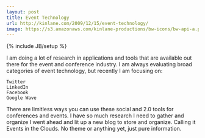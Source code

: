 ```yaml
---
layout: post
title: Event Technology
url: http://kinlane.com/2009/12/15/event-technology/
image: https://s3.amazonaws.com/kinlane-productions/bw-icons/bw-api-a.png
---
```

{% include JB/setup %}
I am doing a lot of research in applications and tools that are available out there for the event and conference industry.
I am always evaluating broad categories of event technology, but recently I am focusing on:

	Twitter
	LinkedIn
	Facebook
	Google Wave

There are limitless ways you can use these social and 2.0 tools for conferences and events. I have so much research I need to gather and organize I went ahead and lit up a new blog to store and organize.
Calling it Events in the Clouds. No theme or anything yet, just pure information.
